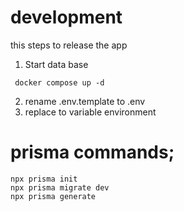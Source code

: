 # development
this steps to release the app

1. Start data base
```
 docker compose up -d
```
2. rename .env.template to .env 
3. replace to variable environment

# prisma commands;
```
npx prisma init
npx prisma migrate dev
npx prisma generate
```

